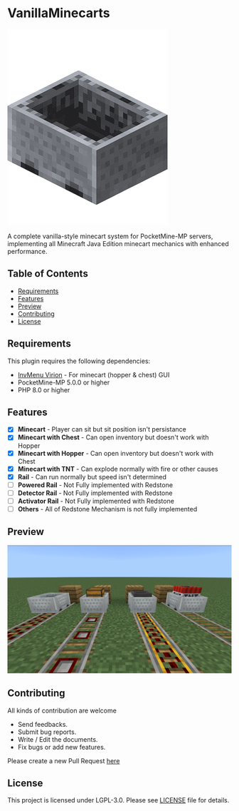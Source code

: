 # VanillaMinecarts 

![Plugin Icon](assets/icon.png)

A complete vanilla-style minecart system for PocketMine-MP servers, implementing all Minecraft Java Edition minecart mechanics with enhanced performance.

## Table of Contents

- [Requirements](#requirements)
- [Features](#features)
- [Preview](#preview)
- [Contributing](#contributing)
- [License](#license)

## Requirements <a name="requirements"></a>

This plugin requires the following dependencies:

- [InvMenu Virion](https://github.com/Muqsit/InvMenu) - For minecart (hopper & chest) GUI
- PocketMine-MP 5.0.0 or higher
- PHP 8.0 or higher

## Features <a name="features"></a>

- [x] **Minecart** - Player can sit but sit position isn't persistance
- [x] **Minecart with Chest** - Can open inventory but doesn't work with Hopper
- [x] **Minecart with Hopper** - Can open inventory but doesn't work with Chest
- [x] **Minecart with TNT** - Can explode normally with fire or other causes
- [x] **Rail** - Can run normally but speed isn't determined
- [ ] **Powered Rail** - Not Fully implemented with Redstone
- [ ] **Detector Rail** - Not Fully implemented with Redstone
- [ ] **Activator Rail** - Not Fully implemented with Redstone
- [ ] **Others** - All of Redstone Mechanism is not fully implemented

## Preview <a name="preview"></a>

![Preview](assets/preview.png)

## Contributing <a name="contributing"></a>

All kinds of contribution are welcome
- Send feedbacks.
- Submit bug reports.
- Write / Edit the documents.
- Fix bugs or add new features.

Please create a new Pull Request [here](https://github.com/pixelwhiz/ResinAPI/issues/new)

## License <a name="license"></a>

This project is licensed under LGPL-3.0. Please see [LICENSE](LICENSE) file for details.